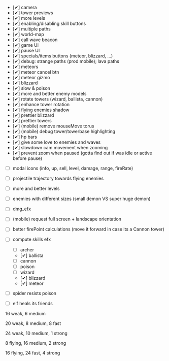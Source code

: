 -   [✔] camera
-   [✔] tower previews
-   [✔] more levels
-   [✔] enabling/disabling skill buttons
-   [✔] multiple paths
-   [✔] world-map
-   [✔] call wave beacon
-   [✔] game UI
-   [✔] pause UI
-   [✔] specials/items buttons (meteor, blizzard, ...)
-   [✔] debug: strange paths (prod mobile); lava paths
-   [✔] meteors
-   [✔] meteor cancel btn
-   [✔] meteor gizmo
-   [✔] blizzard
-   [✔] slow & poison
-   [✔] more and better enemy models
-   [✔] rotate towers (wizard, ballista, cannon)
-   [✔] enhance tower rotation
-   [✔] flying enemies shadow
-   [✔] prettier blizzard
-   [✔] prettier towers
-   [✔] (mobile) remove mouseMove torus
-   [✔] (mobile) debug tower/towerbase highlighting
-   [✔] hp bars
-   [✔] give some love to enemies and waves
-   [✔] slowdown cam movement when zooming
-   [✔] prevent zoom when paused (gotta find out if was idle or active before pause)
-   [ ] modal icons (info, up, sell, level, damage, range, fireRate)
-   [ ] projectile trajectory towards flying enemies
-   [ ] more and better levels
-   [ ] enemies with different sizes (small demon VS super huge demon)
-   [ ] dmg_efx
-   [ ] (mobile) request full screen + landscape orientation
-   [ ] better firePoint calculations (move it forward in case its a Cannon tower)
-   [ ] compute skills efx

    -   [ ] archer
    -   [✔] ballista
    -   [ ] cannon
    -   [ ] poison
    -   [ ] wizard
    -   [✔] blizzard
    -   [✔] meteor

-   [ ] spider resists poison
-   [ ] elf heals its friends

16 weak, 6 medium

20 weak, 8 medium, 8 fast

24 weak, 10 medium, 1 strong

8 flying, 16 medium, 2 strong

16 flying, 24 fast, 4 strong

